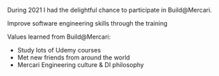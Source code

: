 During 2021 I had the delightful chance to participate in Build@Mercari.

Improve software engineering skills through the training

Values learned from Build@Mercari:
- Study lots of Udemy courses
- Met new friends from around the world
- Mercari Engineering culture & DI philosophy